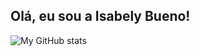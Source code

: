 ## Olá, eu sou a Isabely Bueno!

![My GitHub stats](https://github-readme-stats.vercel.app/api?username=isbueno&show_icons=true&theme=cobalt)
